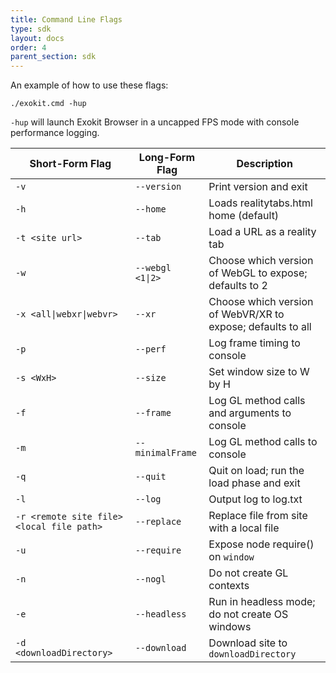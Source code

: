 ```yaml
---
title: Command Line Flags
type: sdk
layout: docs
order: 4
parent_section: sdk
---
```



An example of how to use these flags:

`./exokit.cmd -hup`

`-hup` will launch Exokit Browser in a uncapped FPS mode with console performance logging.

|Short-Form Flag|Long-Form Flag|Description|
|-|-|-|
|`-v`|`--version`|Print version and exit|
|`-h`|`--home`|Loads realitytabs.html home (default)|
|`-t <site url>`|`--tab`|Load a URL as a reality tab|
|`-w`|`--webgl <1\|2>`|Choose which version of WebGL to expose; defaults to 2|
|`-x <all\|webxr\|webvr>`|`--xr`|Choose which version of WebVR/XR to expose; defaults to all|
|`-p`|`--perf`|Log frame timing to console|
|`-s <WxH>`|`--size`|Set window size to W by H|
|`-f`|`--frame`|Log GL method calls and arguments to console|
|`-m`|`--minimalFrame`|Log GL method calls to console|
|`-q`|`--quit`|Quit on load; run the load phase and exit|
|`-l`|`--log`|Output log to log.txt|
|`-r <remote site file> <local file path>`|`--replace`|Replace file from site with a local file|
|`-u`|`--require`|Expose node require() on `window`|
|`-n`|`--nogl`|Do not create GL contexts|
|`-e`|`--headless`|Run in headless mode; do not create OS windows|
|`-d <downloadDirectory>`|`--download`|Download site to `downloadDirectory`|
